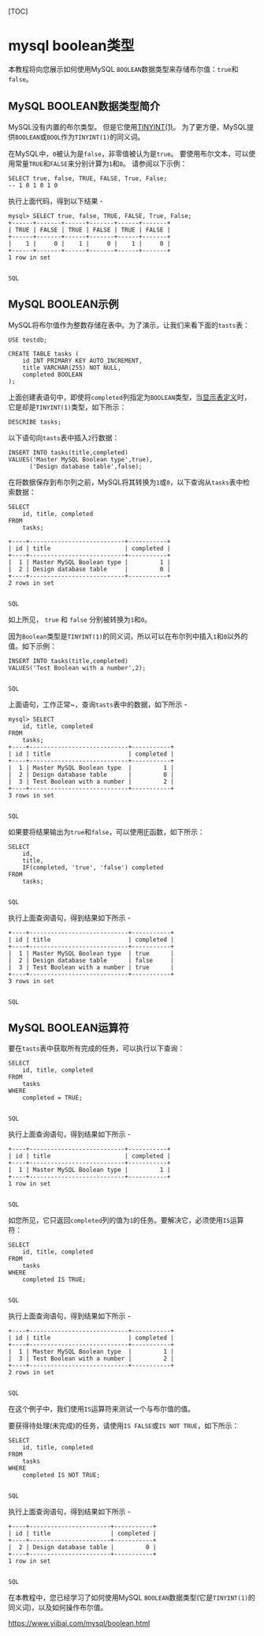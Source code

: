 [TOC]



# mysql boolean类型

本教程将向您展示如何使用MySQL `BOOLEAN`数据类型来存储布尔值：`true`和`false`。

## MySQL BOOLEAN数据类型简介

MySQL没有内置的布尔类型。 但是它使用[TINYINT(1)](http://www.yiibai.com/mysql/int.html)。 为了更方便，MySQL提供`BOOLEAN`或`BOOL`作为`TINYINT(1)`的同义词。

在MySQL中，`0`被认为是`false`，非零值被认为是`true`。 要使用布尔文本，可以使用常量`TRUE`和`FALSE`来分别计算为`1`和`0`。 请参阅以下示例：

```
SELECT true, false, TRUE, FALSE, True, False;
-- 1 0 1 0 1 0
```

执行上面代码，得到以下结果 -

```
mysql> SELECT true, false, TRUE, FALSE, True, False;
+------+-------+------+-------+------+-------+
| TRUE | FALSE | TRUE | FALSE | TRUE | FALSE |
+------+-------+------+-------+------+-------+
|    1 |     0 |    1 |     0 |    1 |     0 |
+------+-------+------+-------+------+-------+
1 row in set


SQL
```

## MySQL BOOLEAN示例

MySQL将布尔值作为整数存储在表中。为了演示，让我们来看下面的`tasts`表：

```
USE testdb;

CREATE TABLE tasks (
    id INT PRIMARY KEY AUTO_INCREMENT,
    title VARCHAR(255) NOT NULL,
    completed BOOLEAN
);
```

上面创建表语句中，即使将`completed`列指定为`BOOLEAN`类型，当[显示表定义](http://www.yiibai.com/mysql/show-tables.html)时，它是却是`TINYINT(1)`类型，如下所示：

```
DESCRIBE tasks;
```

以下语句向`tasts`表中插入`2`行数据：

```
INSERT INTO tasks(title,completed)
VALUES('Master MySQL Boolean type',true),
      ('Design database table',false);
```

在将数据保存到布尔列之前，MySQL将其转换为`1`或`0`，以下查询从`tasks`表中检索数据：

```
SELECT 
    id, title, completed
FROM
    tasks; 

+----+---------------------------+-----------+
| id | title                     | completed |
+----+---------------------------+-----------+
|  1 | Master MySQL Boolean type |         1 |
|  2 | Design database table     |         0 |
+----+---------------------------+-----------+
2 rows in set


SQL
```

如上所见， `true` 和 `false` 分别被转换为`1`和`0`。

因为`Boolean`类型是`TINYINT(1)`的同义词，所以可以在布尔列中插入`1`和`0`以外的值。如下示例：

```
INSERT INTO tasks(title,completed)
VALUES('Test Boolean with a number',2);


SQL
```

上面语句，工作正常~，查询`tasts`表中的数据，如下所示 -

```
mysql> SELECT 
    id, title, completed
FROM
    tasks; 
+----+----------------------------+-----------+
| id | title                      | completed |
+----+----------------------------+-----------+
|  1 | Master MySQL Boolean type  |         1 |
|  2 | Design database table      |         0 |
|  3 | Test Boolean with a number |         2 |
+----+----------------------------+-----------+
3 rows in set


SQL
```

如果要将结果输出为`true`和`false`，可以使用[IF](http://www.yiibai.com/mysql/if-function.html)函数，如下所示：

```
SELECT 
    id, 
    title, 
    IF(completed, 'true', 'false') completed
FROM
    tasks;


SQL
```

执行上面查询语句，得到结果如下所示 -

```
+----+----------------------------+-----------+
| id | title                      | completed |
+----+----------------------------+-----------+
|  1 | Master MySQL Boolean type  | true      |
|  2 | Design database table      | false     |
|  3 | Test Boolean with a number | true      |
+----+----------------------------+-----------+
3 rows in set


SQL
```

## MySQL BOOLEAN运算符

要在`tasts`表中获取所有完成的任务，可以执行以下查询：

```
SELECT 
    id, title, completed
FROM
    tasks
WHERE
    completed = TRUE;


SQL
```

执行上面查询语句，得到结果如下所示 -

```
+----+---------------------------+-----------+
| id | title                     | completed |
+----+---------------------------+-----------+
|  1 | Master MySQL Boolean type |         1 |
+----+---------------------------+-----------+
1 row in set


SQL
```

如您所见，它只返回`completed`列的值为`1`的任务。要解决它，必须使用`IS`运算符：

```
SELECT 
    id, title, completed
FROM
    tasks
WHERE
    completed IS TRUE;


SQL
```

执行上面查询语句，得到结果如下所示 -

```
+----+----------------------------+-----------+
| id | title                      | completed |
+----+----------------------------+-----------+
|  1 | Master MySQL Boolean type  |         1 |
|  3 | Test Boolean with a number |         2 |
+----+----------------------------+-----------+
2 rows in set


SQL
```

在这个例子中，我们使用`IS`运算符来测试一个与布尔值的值。

要获得待处理(未完成)的任务，请使用`IS FALSE`或`IS NOT TRUE`，如下所示：

```
SELECT 
    id, title, completed
FROM
    tasks
WHERE
    completed IS NOT TRUE;


SQL
```

执行上面查询语句，得到结果如下所示 -

```
+----+-----------------------+-----------+
| id | title                 | completed |
+----+-----------------------+-----------+
|  2 | Design database table |         0 |
+----+-----------------------+-----------+
1 row in set


SQL
```

在本教程中，您已经学习了如何使用MySQL `BOOLEAN`数据类型(它是`TINYINT(1)`的同义词)，以及如何操作布尔值。

  

https://www.yiibai.com/mysql/boolean.html